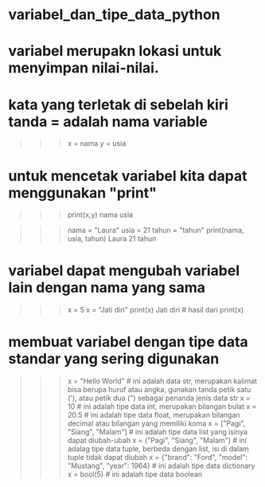# variabel_dan_tipe_data_python
# variabel merupakn lokasi untuk menyimpan nilai-nilai.
# kata yang terletak di sebelah kiri tanda = adalah nama variable
>>> x = nama
>>> y = usia
# untuk mencetak variabel kita dapat menggunakan "print"
>>> print(x,y)
nama usia

>>> nama = "Laura"
>>> usia = 21
>>> tahun = "tahun"
>>> print(nama, usia, tahun) 
Laura 21 tahun

# variabel dapat mengubah variabel lain dengan nama yang sama
>>> x = 5
>>> x = "Jati diri"
>>> print(x)
Jati diri # hasil dari print(x)

# membuat variabel dengan tipe data standar yang sering digunakan
>>> x = "Hello World" # ini adalah data str, merupakan kalimat bisa berupa huruf atau angka, gunakan tanda petik satu ('), atau petik dua (") sebagai penanda jenis data str 
>>> x = 10 # ini adalah tipe data int, merupakan bilangan bulat
>>> x = 20.5 # ini adalah tipe data float, merupakan bilangan decimal atau bilangan yang memiliki koma
>>> x = ["Pagi", "Siang", "Malam"] # ini adalah tipe data list yang isinya dapat diubah-ubah
>>> x = ("Pagi", "Siang", "Malam") # ini adalag tipe data tuple, berbeda dengan list, isi di dalam tuple tidak dapat diubah
>>> x = {"brand": "Ford", "model": "Mustang", "year": 1964} # ini adalah tipe data dictionary
>>> x = bool(5) # ini adalah tipe data boolean
